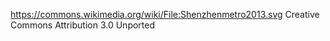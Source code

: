 https://commons.wikimedia.org/wiki/File:Shenzhenmetro2013.svg
Creative Commons Attribution 3.0 Unported
